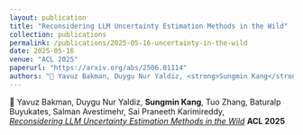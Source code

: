 ```yaml
---
layout: publication
title: "Reconsidering LLM Uncertainty Estimation Methods in the Wild"
collection: publications
permalink: /publications/2025-05-16-uncertainty-in-the-wild
date: 2025-05-16
venue: "ACL 2025"
paperurl: "https://arxiv.org/abs/2506.01114"
authors: "📄 Yavuz Bakman, Duygu Nur Yaldiz, <strong>Sungmin Kang</strong>, Tuo Zhang, Baturalp Buyukates, Salman Avestimehr, Sai Praneeth Karimireddy, "
---
```


📄 Yavuz Bakman, Duygu Nur Yaldiz, **Sungmin Kang**, Tuo Zhang, Baturalp Buyukates, Salman Avestimehr, Sai Praneeth Karimireddy,   
[*Reconsidering LLM Uncertainty Estimation Methods in the Wild*](https://arxiv.org/pdf/2506.01114)
**ACL 2025**
